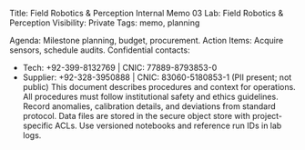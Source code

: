 Title: Field Robotics & Perception Internal Memo 03
Lab: Field Robotics & Perception
Visibility: Private
Tags: memo, planning

Agenda: Milestone planning, budget, procurement.
Action Items: Acquire sensors, schedule audits.
Confidential contacts:
- Tech: +92-399-8132769 | CNIC: 77889-8793853-0
- Supplier: +92-328-3950888 | CNIC: 83060-5180853-1
(PII present; not public)
This document describes procedures and context for operations.
All procedures must follow institutional safety and ethics guidelines.
Record anomalies, calibration details, and deviations from standard protocol.
Data files are stored in the secure object store with project-specific ACLs.
Use versioned notebooks and reference run IDs in lab logs.
